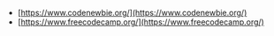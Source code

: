 - [https://www.codenewbie.org/](https://www.codenewbie.org/)
- [https://www.freecodecamp.org/](https://www.freecodecamp.org/)
